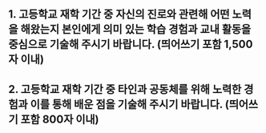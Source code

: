 ## 1. 고등학교 재학 기간 중 자신의 진로와 관련해 어떤 노력을 해왔는지 본인에게 의미 있는 학습 경험과 교내 활동을 중심으로 기술해 주시기 바랍니다. (띄어쓰기 포함 1,500자 이내)  


## 2. 고등학교 재학 기간 중 타인과 공동체를 위해 노력한 경험과 이를 통해 배운 점을 기술해 주시기 바랍니다. (띄어쓰기 포함 800자 이내)  

